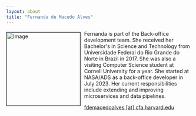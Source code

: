 ```yaml
---
layout: about
title: "Fernanda de Macedo Alves"
---
```


<img src="{{ site.baseurl }}/about/img/ads_logo.png" height="200" width="200" alt="Image" style="float: left; margin: 4px 10px 0px 0px; border: 1px solid #000000;">

Fernanda is part of the Back-office development team. She received her Bachelor's in Science and Technology from Universidade Federal do Rio Grande do Norte in Brazil in 2017. She was also a visiting Computer Science student at Cornell University for a year.
She started at NASA/ADS as a back-office developer in July 2023. Her current responsibilities include extending and improving microservices and data pipelines.

[fdemacedoalves [at] cfa.harvard.edu](mailto:fdemacedoalves@cfa.harvard.edu)